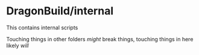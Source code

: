 # DragonBuild/internal

This contains internal scripts

Touching things in other folders *might* break things, touching things in here likely *will*